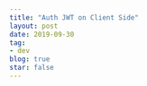 ```yaml
---
title: "Auth JWT on Client Side"
layout: post
date: 2019-09-30
tag:
- dev
blog: true
star: false
---
```


<span class="fl"></span>

